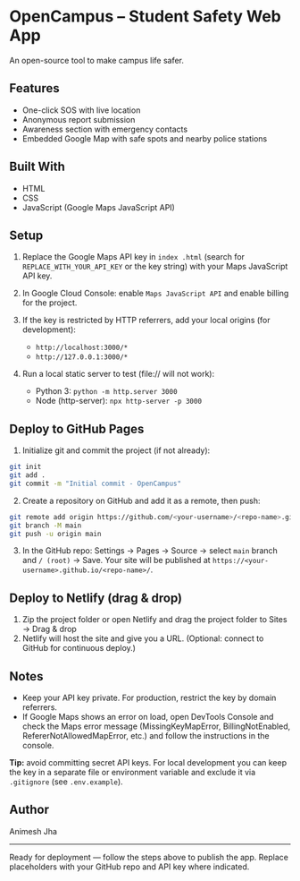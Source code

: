 # OpenCampus – Student Safety Web App

An open-source tool to make campus life safer.

## Features

- One-click SOS with live location
- Anonymous report submission
- Awareness section with emergency contacts
- Embedded Google Map with safe spots and nearby police stations

## Built With

- HTML
- CSS
- JavaScript (Google Maps JavaScript API)

## Setup

1. Replace the Google Maps API key in `index .html` (search for `REPLACE_WITH_YOUR_API_KEY` or the key string) with your Maps JavaScript API key.
2. In Google Cloud Console: enable `Maps JavaScript API` and enable billing for the project.
3. If the key is restricted by HTTP referrers, add your local origins (for development):

   - `http://localhost:3000/*`
   - `http://127.0.0.1:3000/*`

4. Run a local static server to test (file:// will not work):

   - Python 3: `python -m http.server 3000`
   - Node (http-server): `npx http-server -p 3000`

## Deploy to GitHub Pages

1. Initialize git and commit the project (if not already):

```bash
git init
git add .
git commit -m "Initial commit - OpenCampus"
```

2. Create a repository on GitHub and add it as a remote, then push:

```bash
git remote add origin https://github.com/<your-username>/<repo-name>.git
git branch -M main
git push -u origin main
```

3. In the GitHub repo: Settings → Pages → Source → select `main` branch and `/ (root)` → Save. Your site will be published at `https://<your-username>.github.io/<repo-name>/`.

## Deploy to Netlify (drag & drop)

1. Zip the project folder or open Netlify and drag the project folder to Sites → Drag & drop
2. Netlify will host the site and give you a URL. (Optional: connect to GitHub for continuous deploy.)

## Notes

- Keep your API key private. For production, restrict the key by domain referrers.
- If Google Maps shows an error on load, open DevTools Console and check the Maps error message (MissingKeyMapError, BillingNotEnabled, RefererNotAllowedMapError, etc.) and follow the instructions in the console.

**Tip:** avoid committing secret API keys. For local development you can keep the key in a separate file or environment variable and exclude it via `.gitignore` (see `.env.example`).

## Author

Animesh Jha

---

Ready for deployment — follow the steps above to publish the app. Replace placeholders with your GitHub repo and API key where indicated.
